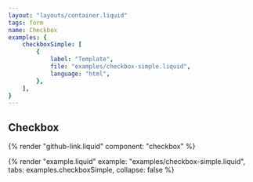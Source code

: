 ```yaml
---
layout: "layouts/container.liquid"
tags: form
name: Checkbox
examples: {
    checkboxSimple: [
        {
            label: "Template",
            file: "examples/checkbox-simple.liquid",
            language: "html",
        },
    ],
}
---
```

## Checkbox

{% render "github-link.liquid" component: "checkbox" %}

{% render "example.liquid" example: "examples/checkbox-simple.liquid", tabs: examples.checkboxSimple, collapse: false %}
